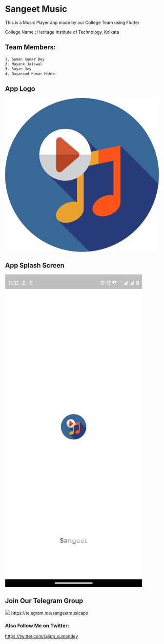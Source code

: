 # Sangeet Music

This is a Music Player app made by our College Team using Flutter

College Name : Heritage Institute of Technology, Kolkata

## Team Members:

    1. Suman Kumar Dey
    2. Mayank Jaiswal
    3. Sayan Dey
    4. Dayanand Kumar Mahto

## App Logo

<img src="./assets/ic_launcher.png" />

## App Splash Screen

<img src="./assets/splash.jpeg" />

## Join Our Telegram Group

<img src=".get_telegram.png" />
https://telegram.me/sangeetmusicapp

### Also Follow Me on Twitter:

https://twitter.com/@iam_sumandey